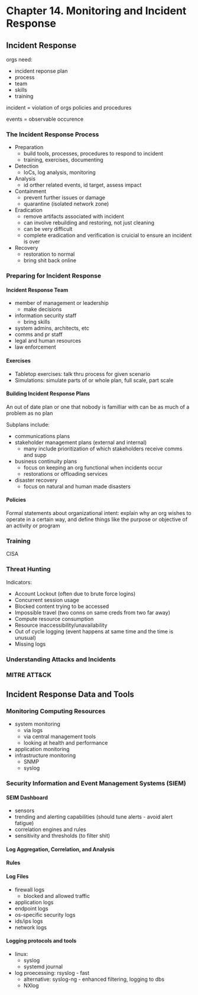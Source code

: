 # Chapter 14. Monitoring and Incident Response

## Incident Response

orgs need:

- incident reponse plan
- process
- team
- skills
- training

incident = violation of orgs policies and procedures

events = observable occurence

### The Incident Response Process

- Preparation
  - build tools, processes, procedures to respond to incident
  - training, exercises, documenting
- Detection
  - IoCs, log analysis, monitoring
- Analysis
  - id orther related events, id target, assess impact
- Containment
  - prevent further issues or damage
  - quarantine (isolated network zone)
- Eradication
  - remove artifacts associated with incident
  - can involve rebuilding and restoring, not just cleaning
  - can be very difficult
  - complete eradication and verification is cruicial to ensure an incident is over
- Recovery
  - restoration to normal
  - bring shit back online

### Preparing for Incident Response

#### Incident Response Team

- member of management or leadership
  - make decisions
- information security staff
  - bring skills
- system admins, architects, etc
- comms and pr staff
- legal and human resources
- law enforcement

#### Exercises

- Tabletop exercises: talk thru process for given scenario
- Simulations: simulate parts of or whole plan, full scale, part scale

#### Building Incident Response Plans

An out of date plan or one that nobody is familliar with can be as much of a problem as no plan

Subplans include:

- communications plans
- stakeholder management plans (external and internal)
  - many include prioritization of which stakeholders receive comms and supp
- business continuity plans
  - focus on keeping an org functional when incidents occur
  - restorations or offloading services
- disaster recovery
  - focus on natural and human made disasters

#### Policies

Formal statements about organizational intent: explain why an org wishes to operate in a certain way, and define things like the purpose or objective of an activity or program

### Training

CISA

### Threat Hunting

Indicators:

- Account Lockout (often due to brute force logins)
- Concurrent session usage
- Blocked content trying to be accessed
- Impossible travel (two conns on same creds from two far away)
- Compute resource consumption
- Resource inaccessibility/unavailability
- Out of cycle logging (event happens at same time and the time is unusual)
- Missing logs

### Understanding Attacks and Incidents

### MITRE ATT&CK

## Incident Response Data and Tools

### Monitoring Computing Resources

- system monitoring
  - via logs
  - via central management tools
  - looking at health and performance
- application monitoring
- infrastructure monitoring
  - SNMP
  - syslog

### Security Information and Event Management Systems (SIEM)

#### SEIM Dashboard

- sensors
- trending and alerting capabilities (should tune alerts - avoid alert fatigue)
- correlation engines and rules
- sensitivity and thresholds (to filter shit)

#### Log Aggregation, Correlation, and Analysis

#### Rules

#### Log Files

- firewall logs
  - blocked and allowed traffic
- application logs
- endpoint logs
- os-specific security logs
- ids/ips logs
- network logs

#### Logging protocols and tools

- linux:
  - syslog
  - systemd journal
- log proecessing: rsyslog - fast
  - alternative: syslog-ng - enhanced filtering, logging to dbs
  - NXlog
